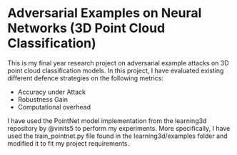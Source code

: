# Adversarial Examples on Neural Networks (3D Point Cloud Classification)

This is my final year research project on adversarial example attacks on 3D point cloud classification models. 
In this project, I have evaluated existing different defence strategies on the following metrics:
- Accuracy under Attack
- Robustness Gain
- Computational overhead

I have used the PointNet model implementation from the learning3d repository by @vinits5 to perform my experiments. More specifically, I have used the train_pointnet.py file found in the learning3d/examples folder and modified it to fit my project requirements.

